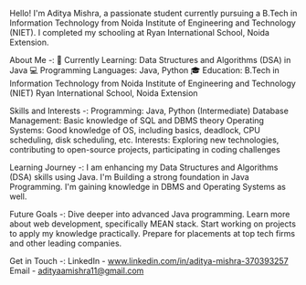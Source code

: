 Hello! I'm Aditya Mishra, a passionate student currently pursuing a B.Tech in Information Technology from Noida Institute of Engineering and Technology (NIET). 
I completed my schooling at Ryan International School, Noida Extension.

About Me -:
🌱 Currently Learning: Data Structures and Algorithms (DSA) in Java
💻 Programming Languages: Java, Python
🎓 Education:
B.Tech in Information Technology from Noida Institute of Engineering and Technology (NIET)
Ryan International School, Noida Extension

Skills and Interests -:
Programming: Java, Python (Intermediate)
Database Management: Basic knowledge of SQL and DBMS theory
Operating Systems: Good knowledge of OS, including basics, deadlock, CPU scheduling, disk scheduling, etc.
Interests: Exploring new technologies, contributing to open-source projects, participating in coding challenges

Learning Journey -:
I am enhancing my Data Structures and Algorithms (DSA) skills using Java.
I'm Building a strong foundation in Java Programming.
I'm gaining knowledge in DBMS and Operating Systems as well.

Future Goals -:
Dive deeper into advanced Java programming.
Learn more about web development, specifically MEAN stack.
Start working on projects to apply my knowledge practically.
Prepare for placements at top tech firms and other leading companies.

Get in Touch -:
LinkedIn - www.linkedin.com/in/aditya-mishra-370393257
Email - adityaamishra11@gmail.com
